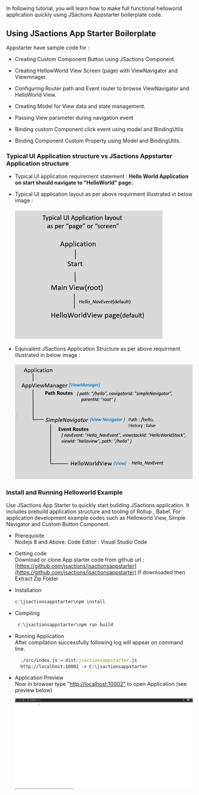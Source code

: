 
#

 In following tutorial, you will learn how to make full functional helloworld application quickly using JSactions Appstarter boilerplate code.

## Using JSactions App Starter Boilerplate

Appstarter have sample code for :

- Creating Custom Component Button using JSactions Component.

- Creating HellowWorld View Screen (page) with ViewNavigator and Viewmnager.

- Configuring Router path and Event router to browse ViewNavigator and HelloWorld View.

- Creating Model for View data and state management.

- Passing View parameter during navigation event
- Binding custom Component click event using model and BindingUtils
- Binding Component Custom Property using Model and BindingUtils.

### Typical UI Application structure vs JSactions Appstarter Application structure

- Typical UI application requirement statement :
    **Hello World Application on start should navigate to "HelloWorld" page.**

- Typical UI application layout as per above requirment illustrated in below image :</br></br>
    ![picture](images/typical-app-layout.png)

- Equivalent JSactions Application Structure as per above requirment illustrated in below image :</br></br>
    ![picture](images/jsactions-app-layout.png)

### Install and Running Helloworld Example

   Use JSactions App Starter to quickly start building JSactions application. It includes prebuild application structure and tooling of Rollup , Babel. For application development example codes such as Helloworld View, Simple Navigator and Custom Button Component.

- Prerequisite </br>
   Nodejs 8 and Above.
   Code Editor : Visual Studio Code

- Getting code </br>
  Download or clone App starter code from github url : [https://github.com/jsactions/jsactionsappstarter](https://github.com/jsactions/jsactionsappstarter)
If downloaded then Extract Zip Folder
  
- Installation

    ```javascript
    c:\jsactionsappstarter\npm install
    ```

- Compiling

     ```javascript
      c:\jsactionsappstarter\npm run build  
    ```

- Running Application </br>
 After compilation successfully following log  will appear on command line.
  
  ```cmd
    ./src/index.js → dist/jsactionsappstarter.js
    http://localhost:10002 -> C:\jsactionsappstarter
  ```

- Application Preview </br>
  Now in browser type "<http://localhost:10002"> to open Application (see preview below)

  ![picture](images/jsactionsappstarter.gif)
